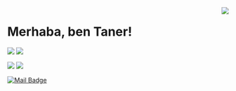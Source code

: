 <img align='right' src="https://github-readme-stats.vercel.app/api?username=tsuleyman&show_icons=true">

# Merhaba, ben Taner! 


[![](https://img.shields.io/twitter/follow/mertcobanov?style=social)](https://www.twitter.com/tsuleyman)
[![](https://img.shields.io/github/followers/cobanov?style=social)](https://www.github.com/TSlyman1)


[![](https://img.shields.io/badge/twitter-%231DA1F2.svg?&style=for-the-badge&logo=twitter&logoColor=white)](https://www.twitter.com/TSlyman1)
[![](https://img.shields.io/badge/linkedin-%230077B5.svg?&style=for-the-badge&logo=linkedin&logoColor=white)](https://www.linkedin.com/in/tsuleyman/)

[![Mail Badge](https://img.shields.io/badge/taner.suleyman@gmail.com-c14438?style=for-the-badge&logo=Gmail&logoColor=white&link=mailto:taner.suleyman@gmail.com)](mailto:taner.suleyman@gmail.com)


